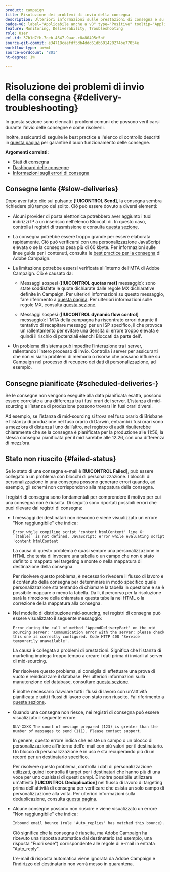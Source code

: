 ```yaml
---
product: campaign
title: Risoluzione dei problemi di invio della consegna
description: Ulteriori informazioni sulle prestazioni di consegna e su come risolvere i problemi relativi al monitoraggio della consegna
badge-v8: label="Applicabile anche a v8" type="Positive" tooltip="Applicabile anche a Campaign v8"
feature: Monitoring, Deliverability, Troubleshooting
role: User
exl-id: 37b1d7fb-7ceb-4647-9aac-c8a80495c5bf
source-git-commit: e34718caefdf5db4ddd61db601420274be77054e
workflow-type: tm+mt
source-wordcount: '801'
ht-degree: 1%

---
```


# Risoluzione dei problemi di invio della consegna {#delivery-troubleshooting}

In questa sezione sono elencati i problemi comuni che possono verificarsi durante l’invio delle consegne e come risolverli.

Inoltre, assicurati di seguire le best practice e l&#39;elenco di controllo descritti in [questa pagina](delivery-performances.md) per garantire il buon funzionamento delle consegne.

**Argomenti correlati:**

* [Stati di consegna](delivery-statuses.md)
* [Dashboard delle consegne](delivery-dashboard.md)
* [Informazioni sugli errori di consegna](understanding-delivery-failures.md)

## Consegne lente {#slow-deliveries}

Dopo aver fatto clic sul pulsante **[!UICONTROL Send]**, la consegna sembra richiedere più tempo del solito. Ciò può essere dovuto a diversi elementi:

* Alcuni provider di posta elettronica potrebbero aver aggiunto i tuoi indirizzi IP a un inserisco nell&#39;elenco Bloccati di. In questo caso, controlla i registri di trasmissione e consulta [questa sezione](about-deliverability.md).

* La consegna potrebbe essere troppo grande per essere elaborata rapidamente. Ciò può verificarsi con una personalizzazione JavaScript elevata o se la consegna pesa più di 60 kbyte. Per informazioni sulle linee guida per i contenuti, consulta le [best practice per la consegna](delivery-best-practices.md) di Adobe Campaign.

* La limitazione potrebbe essersi verificata all’interno dell’MTA di Adobe Campaign. Ciò è causato da:

   * Messaggi sospesi (**[!UICONTROL quotas met]** messaggio): sono state soddisfatte le quote dichiarate dalle regole MX dichiarative definite in Campaign. Per ulteriori informazioni su questo messaggio, fare riferimento a [questa pagina](deliverability-faq.md). Per ulteriori informazioni sulle regole MX, consulta [questa sezione](../../installation/using/email-deliverability.md#about-mx-rules).

   * Messaggi sospesi (**[!UICONTROL dynamic flow control]** messaggio): l&#39;MTA della campagna ha riscontrato errori durante il tentativo di recapitare messaggi per un ISP specifico, il che provoca un rallentamento per evitare una densità di errore troppo elevata e quindi il rischio di potenziali elenchi Bloccati da parte dell&#39;.

* Un problema di sistema può impedire l’interazione tra i server, rallentando l’intero processo di invio. Controlla i server per assicurarti che non vi siano problemi di memoria o risorse che possano influire su Campaign nel processo di recupero dei dati di personalizzazione, ad esempio.

## Consegne pianificate {#scheduled-deliveries-}

Se le consegne non vengono eseguite alla data pianificata esatta, possono essere correlate a una differenza tra i fusi orari dei server. L’istanza di mid-sourcing e l’istanza di produzione possono trovarsi in fusi orari diversi.

Ad esempio, se l’istanza di mid-sourcing si trova nel fuso orario di Brisbane e l’istanza di produzione nel fuso orario di Darwin, entrambi i fusi orari sono a mezz’ora di distanza l’uno dall’altro, nel registro di audit risulterebbe chiaramente che se la consegna è pianificata per la produzione alle 11:56, la stessa consegna pianificata per il mid sarebbe alle 12:26, con una differenza di mezz’ora.

## Stato non riuscito {#failed-status}

Se lo stato di una consegna e-mail è **[!UICONTROL Failed]**, può essere collegato a un problema con blocchi di personalizzazione. I blocchi di personalizzazione in una consegna possono generare errori quando, ad esempio, gli schemi non corrispondono alla mappatura della consegna.

I registri di consegna sono fondamentali per comprendere il motivo per cui una consegna non è riuscita. Di seguito sono riportati possibili errori che puoi rilevare dai registri di consegna:

* I messaggi dei destinatari non riescono e viene visualizzato un errore &quot;Non raggiungibile&quot; che indica:

  ```
  Error while compiling script 'content htmlContent' line X: `[table]` is not defined. JavaScript: error while evaluating script 'content htmlContent
  ```

  La causa di questo problema è quasi sempre una personalizzazione in HTML che tenta di invocare una tabella o un campo che non è stato definito o mappato nel targeting a monte o nella mappatura di destinazione della consegna.

  Per risolvere questo problema, è necessario rivedere il flusso di lavoro e il contenuto della consegna per determinare in modo specifico quale personalizzazione sta tentando di chiamare la tabella in questione e se è possibile mappare o meno la tabella. Da lì, il percorso per la risoluzione sarà la rimozione della chiamata a questa tabella nel HTML o la correzione della mappatura alla consegna.

* Nel modello di distribuzione mid-sourcing, nei registri di consegna può essere visualizzato il seguente messaggio:

  ```
  Error during the call of method 'AppendDeliveryPart' on the mid sourcing server: 'Communication error with the server: please check this one is correctly configured. Code HTTP 408 'Service temporarily unavailable'.
  ```

  La causa è collegata a problemi di prestazioni. Significa che l’istanza di marketing impiega troppo tempo a creare i dati prima di inviarli al server di mid-sourcing.

  Per risolvere questo problema, si consiglia di effettuare una prova di vuoto e reindicizzare il database. Per ulteriori informazioni sulla manutenzione del database, consultare [questa sezione](../../production/using/recommendations.md).

  È inoltre necessario riavviare tutti i flussi di lavoro con un&#39;attività pianificata e tutti i flussi di lavoro con stato non riuscito. Fai riferimento a [questa sezione](../../workflow/using/scheduler.md).

* Quando una consegna non riesce, nei registri di consegna può essere visualizzato il seguente errore:

  ```
  DLV-XXXX The count of message prepared (123) is greater than the number of messages to send (111). Please contact support.
  ```

  In genere, questo errore indica che esiste un campo o un blocco di personalizzazione all’interno dell’e-mail con più valori per il destinatario. Un blocco di personalizzazione è in uso e sta recuperando più di un record per un destinatario specifico.

  Per risolvere questo problema, controlla i dati di personalizzazione utilizzati, quindi controlla il target per i destinatari che hanno più di una voce per uno qualsiasi di questi campi. È inoltre possibile utilizzare un&#39;attività **[!UICONTROL Deduplication]** nel flusso di lavoro di targeting prima dell&#39;attività di consegna per verificare che esista un solo campo di personalizzazione alla volta. Per ulteriori informazioni sulla deduplicazione, consulta [questa pagina](../../workflow/using/deduplication.md).

* Alcune consegne possono non riuscire e viene visualizzato un errore &quot;Non raggiungibile&quot; che indica:

  ```
  Inbound email bounce (rule 'Auto_replies' has matched this bounce).
  ```

  Ciò significa che la consegna è riuscita, ma Adobe Campaign ha ricevuto una risposta automatica dal destinatario (ad esempio, una risposta &quot;Fuori sede&quot;) corrispondente alle regole di e-mail in entrata &quot;Auto_reply&quot;.

  L’e-mail di risposta automatica viene ignorata da Adobe Campaign e l’indirizzo del destinatario non verrà messo in quarantena.
